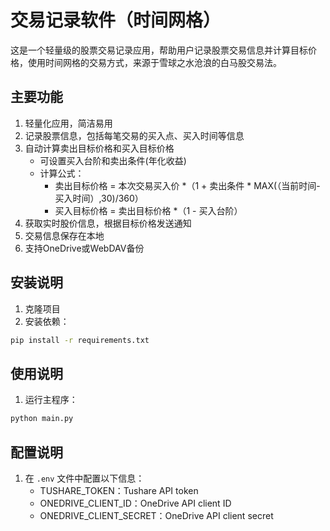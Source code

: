 # 交易记录软件（时间网格）

这是一个轻量级的股票交易记录应用，帮助用户记录股票交易信息并计算目标价格，使用时间网格的交易方式，来源于雪球之水沧浪的白马股交易法。

## 主要功能

1. 轻量化应用，简洁易用
2. 记录股票信息，包括每笔交易的买入点、买入时间等信息
3. 自动计算卖出目标价格和买入目标价格
   - 可设置买入台阶和卖出条件(年化收益)
   - 计算公式：
     - 卖出目标价格 = 本次交易买入价 *（1 + 卖出条件 * MAX(（当前时间-买入时间）,30)/360）
     - 买入目标价格 = 卖出目标价格 *（1 - 买入台阶）
4. 获取实时股价信息，根据目标价格发送通知
5. 交易信息保存在本地
6. 支持OneDrive或WebDAV备份

## 安装说明

1. 克隆项目
2. 安装依赖：
```bash
pip install -r requirements.txt
```

## 使用说明

1. 运行主程序：
```bash
python main.py
```

## 配置说明

1. 在 `.env` 文件中配置以下信息：
   - TUSHARE_TOKEN：Tushare API token
   - ONEDRIVE_CLIENT_ID：OneDrive API client ID
   - ONEDRIVE_CLIENT_SECRET：OneDrive API client secret 
